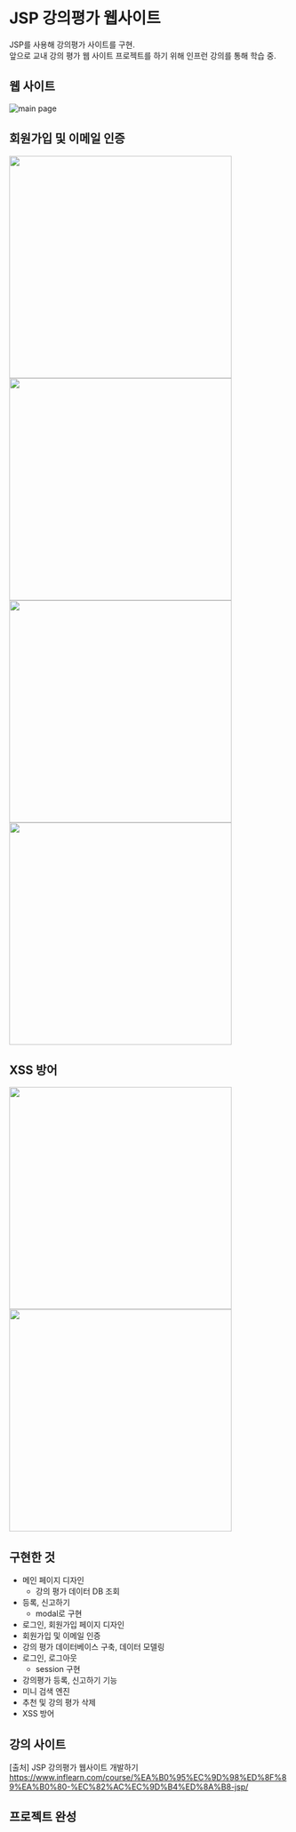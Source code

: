 # JSP 강의평가 웹사이트

JSP를 사용해 강의평가 사이트를 구현.  
앞으로 교내 강의 평가 웹 사이트 프로젝트를 하기 위해 인프런 강의를 통해 학습 중.

## 웹 사이트
![main page](https://user-images.githubusercontent.com/38181303/42281582-f4cd6f76-7fde-11e8-9d6a-783c7676f4f3.png)

## 회원가입 및 이메일 인증
<div>
<img width= "400" src="https://user-images.githubusercontent.com/38181303/42099471-75ecdf0a-7bf8-11e8-8b60-5c31267db1a0.png">
<img width= "400" src="https://user-images.githubusercontent.com/38181303/42100066-20a82f98-7bfa-11e8-9276-a0b32a4ebf86.png">
</div>
<div>
<img width= "400" src="https://user-images.githubusercontent.com/38181303/42099774-5461eb40-7bf9-11e8-81c7-58a4a0614cf1.png">
<img width= "400" src="https://user-images.githubusercontent.com/38181303/42099830-7e4c2880-7bf9-11e8-93b1-e9fbf113df68.png">
</div>

## XSS 방어
<div>
<img width= "400" src="https://user-images.githubusercontent.com/38181303/42285165-aa7a817e-7fe9-11e8-8912-7052ba0c75b2.png">
<img width= "400" src="https://user-images.githubusercontent.com/38181303/42285180-b4abc6f8-7fe9-11e8-8ce6-6050f2e8b8f4.png">
</div>

## 구현한 것
- 메인 페이지 디자인  
  - 강의 평가 데이터 DB 조회
- 등록, 신고하기 
  - modal로 구현
- 로그인, 회원가입 페이지 디자인
- 회원가입 및 이메일 인증
- 강의 평가 데이터베이스 구축, 데이터 모델링
- 로그인, 로그아웃 
  - session 구현
- 강의평가 등록, 신고하기 기능
- 미니 검색 엔진
- 추천 및 강의 평가 삭제
- XSS 방어

## 강의 사이트
[출처] JSP 강의평가 웹사이트 개발하기  
https://www.inflearn.com/course/%EA%B0%95%EC%9D%98%ED%8F%89%EA%B0%80-%EC%82%AC%EC%9D%B4%ED%8A%B8-jsp/


## 프로젝트 완성
